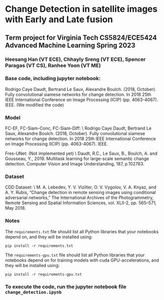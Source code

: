 # Change Detection in satellite images with Early and Late fusion 

## Term project for Virginia Tech CS5824/ECE5424 Advanced Machine Learning Spring 2023
### Heesang Han (VT ECE), Chhayly Sreng (VT ECE), Spencer Paragas (VT CS), Ranhee Yoon (VT ME)

### Base code, including jupyter notebook:
Rodrigo Caye Daudt, Bertrand Le Saux, Alexandre Boulch. (2018, October). Fully convolutional siamese networks for change detection. In 2018 25th IEEE International Conference on Image Processing (ICIP) (pp. 4063-4067). IEEE.
(We modified the code)

### Model
FC-EF, FC-Siam-Conc, FC-Siam-Diff: \\
Rodrigo Caye Daudt, Bertrand Le Saux, Alexandre Boulch. (2018, October). Fully convolutional siamese networks for change detection. In 2018 25th IEEE International Conference on Image Processing (ICIP) (pp. 4063-4067). IEEE. 

Fres-UNet: (Not implemented yet) \\
Daudt, R.C., Le Saux, B., Boulch, A. and Gousseau, Y., 2019. Multitask learning for large-scale semantic change detection. Computer Vision and Image Understanding, 187, p.102783.


### Dataset
CDD Dataset: \\
M. A. Lebedev, Y. V. Vizilter, O. V. Vygolov, V. A. Knyaz, and A. Y. Rubis, “Change detection in remote sensing images using conditional adversarial networks,” The International Archives of the Photogrammetry, Remote Sensing and Spatial Information Sciences, vol. XLII-2, pp. 565–571, May 2018. 

### Notes

The `requirements.txt` file should list all Python libraries that your notebooks
depend on, and they will be installed using:

```
pip install -r requirements.txt
```
The `requirements-gpu.txt` file should list all Python libraries that your notebooks
depend on for training models with cuda GPU-accelerations, and they will be installed using:

```
pip install -r requirements-gpu.txt
```

### To execute the code, run the jupyter notebook file ```change_detection.ipynb```
